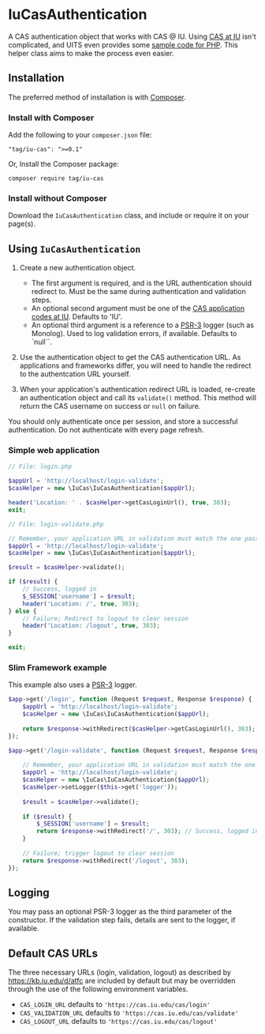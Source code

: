 # IuCasAuthentication
A CAS authentication object that works with CAS @ IU. Using [CAS at IU](https://kb.iu.edu/d/atfc) isn't complicated, and UITS even provides some [sample code for PHP](https://kb.iu.edu/d/bfru). This helper class aims to make the process even easier.

## Installation

The preferred method of installation is with [Composer](https://getcomposer.org).

### Install with Composer
Add the following to your `composer.json` file:
```
"tag/iu-cas": ">=0.1"
```

Or, Install the Composer package:
```
composer require tag/iu-cas
```

### Install without Composer

Download the `IuCasAuthentication` class, and include or require it on your page(s).

## Using `IuCasAuthentication`

1. Create a new authentication object.

   * The first argument is required, and is the URL authentication should redirect to. Must be the same during authentication and validation steps.
   * An optional second argument must be one of the [CAS application codes at IU](https://kb.iu.edu/d/alqm). Defaults to 'IU'.
   * An optional third argument is a reference to a [PSR-3][psr3] logger (such as Monolog). Used to log validation errors, if available. Defaults to `null``.

2. Use the authentication object to get the CAS authentication URL. As applications and frameworks differ, you will need to handle the redirect to the authentcation URL yourself.

3. When your application's authentication redirect URL is loaded, re-create an authentication object and call its `validate()` method. This method will return the CAS username on success or `null` on failure.

You should only authenticate once per session, and store a successful authentication. Do not authenticate with every page refresh.

[psr3]: https://www.php-fig.org/psr/psr-3/

### Simple web application

```php
// File: login.php

$appUrl = 'http://localhost/login-validate';
$casHelper = new \IuCas\IuCasAuthentication($appUrl);

header('Location: ' . $casHelper->getCasLoginUrl(), true, 303);
exit;
```

```php
// File: login-validate.php

// Remember, your application URL in validation must match the one passed in the authentication step
$appUrl = 'http://localhost/login-validate';
$casHelper = new \IuCas\IuCasAuthentication($appUrl);

$result = $casHelper->validate();

if ($result) {
    // Success, logged in
    $_SESSION['username'] = $result;
    header('Location: /', true, 303);
} else {
    // Failure; Redirect to logout to clear session
    header('Location: /logout', true, 303);
}

exit;
```

### Slim Framework example

This example also uses a [PSR-3][psr3] logger.

```php
$app->get('/login', function (Request $request, Response $response) {
    $appUrl = 'http://localhost/login-validate';
    $casHelper = new \IuCas\IuCasAuthentication($appUrl);
    
    return $response->withRedirect($casHelper->getCasLoginUrl(), 303);
});

$app->get('/login-validate', function (Request $request, Response $response) {
    
    // Remember, your application URL in validation must match the one passed in the authentication step
    $appUrl = 'http://localhost/login-validate';
    $casHelper = new \IuCas\IuCasAuthentication($appUrl);
    $casHelper->setLogger($this->get('logger'));
    
    $result = $casHelper->validate();
    
    if ($result) {
        $_SESSION['username'] = $result;
        return $response->withRedirect('/', 303); // Success, logged in
    }
    
    // Failure; trigger logout to clear session
    return $response->withRedirect('/logout', 303);
});

```

## Logging

You may pass an optional PSR-3 logger as the third parameter of the constructor. If the validation step fails, details are sent to the logger, if available.

## Default CAS URLs

The three necessary URLs (login, validation, logout) as described by https://kb.iu.edu/d/atfc are included by default
but may be overridden through the use of the following environment variables.

* `CAS_LOGIN_URL` defaults to `'https://cas.iu.edu/cas/login'`
* `CAS_VALIDATION_URL` defaults to `'https://cas.iu.edu/cas/validate'`
* `CAS_LOGOUT_URL` defaults to `'https://cas.iu.edu/cas/logout'`
